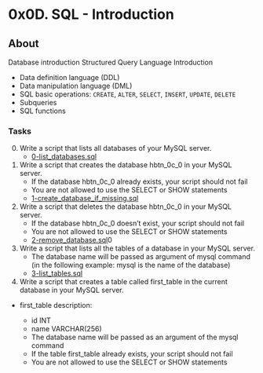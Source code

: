 # 0x0D. SQL - Introduction
## About
Database introduction
Structured Query Language Introduction
* Data definition language (DDL)
* Data manipulation language (DML)
* SQL basic operations: `CREATE`, `ALTER`, `SELECT`, `INSERT`, `UPDATE`, `DELETE`
* Subqueries
* SQL functions
### Tasks
0. Write a script that lists all databases of your MySQL server.
	* [0-list_databases.sql](0-list_databases.sql)
1. Write a script that creates the database hbtn_0c_0 in your MySQL server.
	* If the database hbtn_0c_0 already exists, your script should not fail
	* You are not allowed to use the SELECT or SHOW statements
	- [1-create_database_if_missing.sql](1-create_database_if_missing.sql)
2. Write a script that deletes the database hbtn_0c_0 in your MySQL server.
	* If the database hbtn_0c_0 doesn’t exist, your script should not fail
	* You are not allowed to use the SELECT or SHOW statements
	- [2-remove_database.sql](2-remove_database.sql)0
3. Write a script that lists all the tables of a database in your MySQL server.
	* The database name will be passed as argument of mysql command (in the following example: mysql is the name of the database)
	- [3-list_tables.sql](3-list_tables.sql)
4. Write a script that creates a table called first_table in the current database in your MySQL server.

* first_table description:
	- id INT
	- name VARCHAR(256)

	* The database name will be passed as an argument of the mysql command
	* If the table first_table already exists, your script should not fail
	* You are not allowed to use the SELECT or SHOW statements
